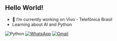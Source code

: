 ## Hello World!

- 🔭 I’m currently working on Vivo - Telefônica Brasil
- Learning about AI and Python

![Python](https://img.shields.io/badge/python-3670A0?style=for-the-badge&logo=python&logoColor=ffdd54)
[![WhatsApp](https://img.shields.io/badge/WhatsApp-25D366?style=for-the-badge&logo=whatsapp&logoColor=white)](https://wa.me/+5511939459652)
[![Gmail](https://img.shields.io/badge/Gmail-333333?style=for-the-badge&logo=gmail&logoColor=red)](mailto:guilhermebarbosa.gb2495@gmail.com)
